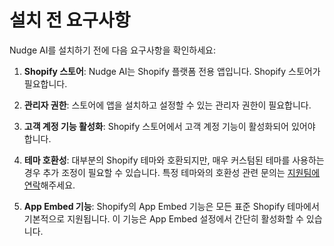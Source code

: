 # 설치 전 요구사항

Nudge AI를 설치하기 전에 다음 요구사항을 확인하세요:

1. **Shopify 스토어**: Nudge AI는 Shopify 플랫폼 전용 앱입니다. Shopify 스토어가 필요합니다.

2. **관리자 권한**: 스토어에 앱을 설치하고 설정할 수 있는 관리자 권한이 필요합니다.

3. **고객 계정 기능 활성화**: Shopify 스토어에서 고객 계정 기능이 활성화되어 있어야 합니다.

4. **테마 호환성**: 대부분의 Shopify 테마와 호환되지만, 매우 커스텀된 테마를 사용하는 경우 추가 조정이 필요할 수 있습니다. 특정 테마와의 호환성 관련 문의는 [지원팀에 연락](../../support-troubleshooting/contact/index.md)해주세요.

5. **App Embed 기능**: Shopify의 App Embed 기능은 모든 표준 Shopify 테마에서 기본적으로 지원됩니다. 이 기능은 App Embed 설정에서 간단히 활성화할 수 있습니다.
